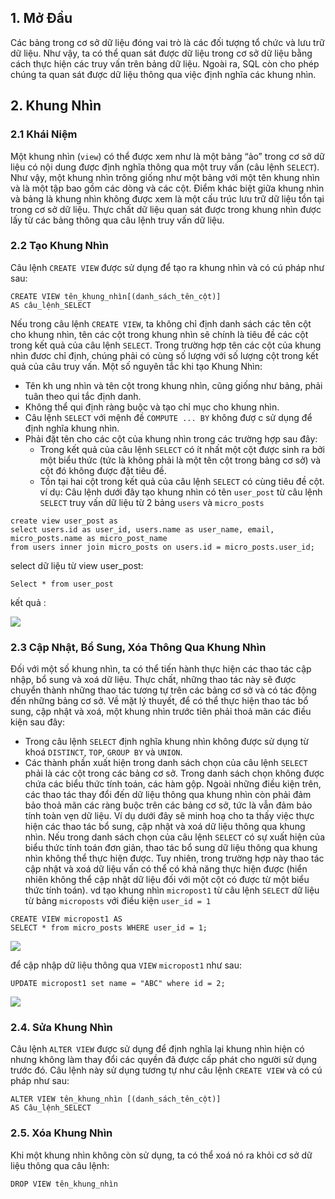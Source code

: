 ## 1. Mở Đầu
Các bảng trong cơ sở dữ liệu đóng vai trò là các đối tượng tổ chức và lưu trữ dữ
liệu. Như vậy, ta có thể quan sát được dữ liệu trong cơ sở dữ liệu bằng cách thực hiện
các truy vấn trên bảng dữ liệu. Ngoài ra, SQL còn cho phép chúng ta quan sát được dữ
liệu thông qua việc định nghĩa các khung nhìn.
## 2. Khung Nhìn
### 2.1 Khái Niệm
Một khung nhìn (`view`) có thể được xem như là một bảng “ảo” trong cơ sở dữ
liệu có nội dung được định nghĩa thông qua một truy vấn (câu lệnh `SELECT`). Như
vậy, một khung nhìn trông giống như một bảng với một tên khung nhìn và là một tập
bao gồm các dòng và các cột. Điểm khác biệt giữa khung nhìn và bảng là khung nhìn
không được xem là một cấu trúc lưu trữ dữ liệu tồn tại trong cơ sở dữ liệu. Thực chất
dữ liệu quan sát được trong khung nhìn được lấy từ các bảng thông qua câu lệnh truy
vấn dữ liệu.
### 2.2 Tạo Khung Nhìn
Câu lệnh `CREATE VIEW` được sử dụng để tạo ra khung nhìn và có cú pháp
như sau:
```
CREATE VIEW tên_khung_nhìn[(danh_sách_tên_cột)]
AS câu_lệnh_SELECT
```
Nếu trong câu lệnh `CREATE VIEW`, ta không chỉ định danh sách các tên cột
cho khung nhìn, tên các cột trong khung nhìn sẽ chính là tiêu đề các cột trong kết quả
của câu lệnh `SELECT`. Trong trường hợp tên các cột của khung nhìn đươc chỉ định,
chúng phải có cùng số lượng với số lượng cột trong kết quả của câu truy vấn.
Một số nguyên tắc khi tạo Khung Nhìn:
* Tên kh ung nhìn và tên cột trong khung nhìn, cũng giống như bảng, phải tuân
theo qui tắc định danh.
* Không thể qui định ràng buộc và tạo chỉ mục cho khung nhìn.
* Câu lệnh `SELECT` với mệnh đề  `COMPUTE ... BY` không đượ c sử dụng để
định nghĩa khung nhìn.
* Phải đặt tên cho các cột của khung nhìn trong các trường hợp sau đây:
    * Trong kết quả của câu lệnh `SELECT` có ít nhất một cột được sinh
ra bởi một biểu thức (tức là không phải là một tên cột trong bảng
cơ sở) và cột đó không được đặt tiêu đề.
    * Tồn tại hai cột trong kết quả của câu lệnh `SELECT` có cùng tiêu
đề cột.
ví dụ: Câu lệnh dưới đây tạo khung nhìn có tên `user_post` từ câu lệnh `SELECT` truy
vấn dữ liệu từ 2 bảng `users` và `micro_posts`
```
create view user_post as
select users.id as user_id, users.name as user_name, email, micro_posts.name as micro_post_name
from users inner join micro_posts on users.id = micro_posts.user_id;
```

select dữ liệu từ view user_post:
```
Select * from user_post
```

kết quả :

![](https://images.viblo.asia/b6b997ec-5aa1-4eef-a9f9-e9c0c02db441.png)
### 2.3 Cập Nhật, Bổ Sung, Xóa Thông Qua Khung Nhìn
Đối với một số khung nhìn, ta có thể tiến hành thực hiện các thao tác cập nhập,
bổ sung và xoá dữ liệu. Thực chất, những thao tác này sẽ được chuyển thành những
thao tác tương tự trên các bảng cơ sở và có tác động đến những bảng cơ sở.
Về mặt lý thuyết, để có thể thực hiện thao tác bổ sung, cập nhật và xoá, một
khung nhìn trước tiên phải thoả mãn các điều kiện sau đây:
* Trong câu lệnh `SELECT` định nghĩa khung nhìn không được sử dụng từ
khoá `DISTINCT`, `TOP`, `GROUP BY` và `UNION`.
* Các thành phần xuất hiện trong danh sách chọn của câu lệnh `SELECT` phải
là các cột trong các bảng cơ sở. Trong danh sách chọn không được chứa các
biểu thức tính toán, các hàm gộp.
Ngoài những điều kiện trên, các thao tác thay đổi đến dữ liệu thông qua khung
nhìn còn phải đảm bảo thoả mãn các ràng buộc trên các bảng cơ sở, tức là vẫn đảm bảo
tính toàn vẹn dữ liệu. Ví dụ dưới đây sẽ minh hoạ cho ta thấy việc thực hiện các thao
tác bổ sung, cập nhật và xoá dữ liệu thông qua khung nhìn.
Nếu trong danh sách chọn của câu lệnh `SELECT` có sự xuất hiện của biểu thức
tính toán đơn giản, thao tác bổ sung dữ liệu thông qua khung nhìn không thể thực hiện
được. Tuy nhiên, trong trường hợp này thao tác cập nhật và xoá dữ liệu vấn có thể có
khả năng thực hiện được (hiển nhiên không thể cập nhật dữ liệu đối với một cột có
được từ một biểu thức tính toán).
vd tạo khung nhìn `micropost1` từ câu lệnh `SELECT` dữ liệu từ bảng `microposts` với điều kiện `user_id = 1`
```
CREATE VIEW micropost1 AS
SELECT * from micro_posts WHERE user_id = 1;
```

![](https://images.viblo.asia/22f6643b-602e-4f0a-9cec-5534a5c174fa.png)

để cập nhập dữ liệu thông qua `VIEW` `micropost1` như sau:
```
UPDATE micropost1 set name = "ABC" where id = 2;
```

![](https://images.viblo.asia/fbf19dac-fde3-41ab-a97a-db702497a7db.png)
### 2.4. Sửa Khung Nhìn
Câu lệnh `ALTER VIEW` được sử dụng để định nghĩa lại khung nhìn hiện có
nhưng không làm thay đổi các quyền đã được cấp phát cho người sử dụng trước đó.
Câu lệnh này sử dụng tương tự như câu lệnh `CREATE VIEW` và có cú pháp như sau:
```
ALTER VIEW tên_khung_nhìn [(danh_sách_tên_cột)]
AS Câu_lệnh_SELECT
```
### 2.5. Xóa Khung Nhìn
Khi một khung nhìn không còn sử dụng, ta có thể xoá nó ra khỏi cơ sở dữ liệu
thông qua câu lệnh:
```
DROP VIEW tên_khung_nhìn
```